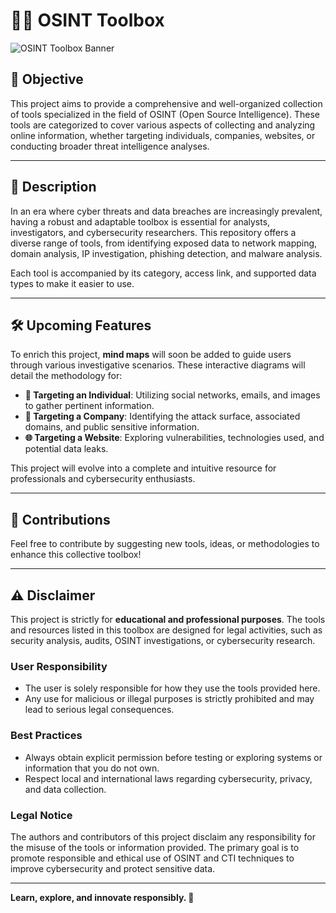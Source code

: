 # 🕵️‍♂️ OSINT Toolbox  

![OSINT Toolbox Banner](osint.png)  

## 🎯 **Objective**  
This project aims to provide a comprehensive and well-organized collection of tools specialized in the field of OSINT (Open Source Intelligence). These tools are categorized to cover various aspects of collecting and analyzing online information, whether targeting individuals, companies, websites, or conducting broader threat intelligence analyses.  

---

## 📖 **Description**  
In an era where cyber threats and data breaches are increasingly prevalent, having a robust and adaptable toolbox is essential for analysts, investigators, and cybersecurity researchers. This repository offers a diverse range of tools, from identifying exposed data to network mapping, domain analysis, IP investigation, phishing detection, and malware analysis.  

Each tool is accompanied by its category, access link, and supported data types to make it easier to use.  

---

## 🛠️ **Upcoming Features**  
To enrich this project, **mind maps** will soon be added to guide users through various investigative scenarios. These interactive diagrams will detail the methodology for:  

- **🔎 Targeting an Individual**: Utilizing social networks, emails, and images to gather pertinent information.  
- **🏢 Targeting a Company**: Identifying the attack surface, associated domains, and public sensitive information.  
- **🌐 Targeting a Website**: Exploring vulnerabilities, technologies used, and potential data leaks.  

This project will evolve into a complete and intuitive resource for professionals and cybersecurity enthusiasts.  

---

## 🤝 **Contributions**  
Feel free to contribute by suggesting new tools, ideas, or methodologies to enhance this collective toolbox!  

---

## ⚠️ **Disclaimer**  
This project is strictly for **educational and professional purposes**. The tools and resources listed in this toolbox are designed for legal activities, such as security analysis, audits, OSINT investigations, or cybersecurity research.  

### **User Responsibility**  
- The user is solely responsible for how they use the tools provided here.  
- Any use for malicious or illegal purposes is strictly prohibited and may lead to serious legal consequences.  

### **Best Practices**  
- Always obtain explicit permission before testing or exploring systems or information that you do not own.  
- Respect local and international laws regarding cybersecurity, privacy, and data collection.  

### **Legal Notice**  
The authors and contributors of this project disclaim any responsibility for the misuse of the tools or information provided. The primary goal is to promote responsible and ethical use of OSINT and CTI techniques to improve cybersecurity and protect sensitive data.  

---

**Learn, explore, and innovate responsibly. 🚀**
